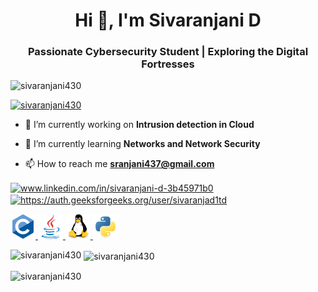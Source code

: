<h1 align="center">Hi 👋, I'm Sivaranjani D</h1>
<h3 align="center">Passionate Cybersecurity Student | Exploring the Digital Fortresses</h3>

<p align="left"> <img src="https://komarev.com/ghpvc/?username=sivaranjani430&label=Profile%20views&color=0e75b6&style=flat" alt="sivaranjani430" /> </p>

<p align="left"> <a href="https://github.com/ryo-ma/github-profile-trophy"><img src="https://github-profile-trophy.vercel.app/?username=sivaranjani430" alt="sivaranjani430" /></a> </p>

- 🔭 I’m currently working on **Intrusion detection in Cloud**

- 🌱 I’m currently learning **Networks and Network Security**

- 📫 How to reach me **sranjani437@gmail.com**


<p align="left">
<a href="https://linkedin.com/in/www.linkedin.com/in/sivaranjani-d-3b45971b0" target="blank"><img align="center" src="https://raw.githubusercontent.com/rahuldkjain/github-profile-readme-generator/master/src/images/icons/Social/linked-in-alt.svg" alt="www.linkedin.com/in/sivaranjani-d-3b45971b0" height="30" width="40" /></a>
<a href="https://auth.geeksforgeeks.org/user/https://auth.geeksforgeeks.org/user/sivaranjad1td" target="blank"><img align="center" src="https://raw.githubusercontent.com/rahuldkjain/github-profile-readme-generator/master/src/images/icons/Social/geeks-for-geeks.svg" alt="https://auth.geeksforgeeks.org/user/sivaranjad1td" height="30" width="40" /></a>
</p>


<p align="left"> <a href="https://www.cprogramming.com/" target="_blank" rel="noreferrer"> <img src="https://raw.githubusercontent.com/devicons/devicon/master/icons/c/c-original.svg" alt="c" width="40" height="40"/> </a> <a href="https://www.java.com" target="_blank" rel="noreferrer"> <img src="https://raw.githubusercontent.com/devicons/devicon/master/icons/java/java-original.svg" alt="java" width="40" height="40"/> </a> <a href="https://www.linux.org/" target="_blank" rel="noreferrer"> <img src="https://raw.githubusercontent.com/devicons/devicon/master/icons/linux/linux-original.svg" alt="linux" width="40" height="40"/> </a> <a href="https://www.python.org" target="_blank" rel="noreferrer"> <img src="https://raw.githubusercontent.com/devicons/devicon/master/icons/python/python-original.svg" alt="python" width="40" height="40"/> </a> </p>

<p><img align="left" src="https://github-readme-stats.vercel.app/api/top-langs?username=sivaranjani430&show_icons=true&locale=en&layout=compact" alt="sivaranjani430" /></p>

<p>&nbsp;<img align="center" src="https://github-readme-stats.vercel.app/api?username=sivaranjani430&show_icons=true&locale=en" alt="sivaranjani430" /></p>

<p><img align="center" src="https://github-readme-streak-stats.herokuapp.com/?user=sivaranjani430&" alt="sivaranjani430" /></p>
